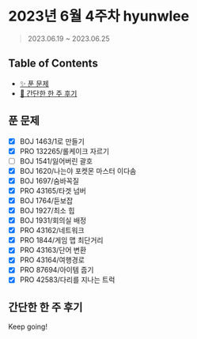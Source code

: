 # 2023년 6월 4주차 hyunwlee

> 2023.06.19 ~ 2023.06.25

## Table of Contents

- [✨ 푼 문제](#푼-문제)
- [🤔 간단한 한 주 후기](#간단한-한-주-후기)

## 푼 문제

<!-- 📕 백준 : BOJ 문제번호/문제제목 e.g. BOJ 2577/숫자의 개수 -->
<!-- 📗 프로그래머스 : PRO 문제번호/문제제목 e.g. PRO 120812/최빈값 구하기 -->
<!-- 백준허브를 사용하시면 프로그래머스의 문제번호도 확인하실 수 있습니다 -->

- [x] BOJ 1463/1로 만들기
- [x] PRO 132265/롤케이크 자르기
- [ ] BOJ 1541/잃어버린 괄호
- [x] BOJ 1620/나는야 포켓몬 마스터 이다솜
- [x] BOJ 1697/숨바꼭질
- [x] PRO 43165/타겟 넘버
- [x] BOJ 1764/듣보잡
- [x] BOJ 1927/최소 힙
- [x] BOJ 1931/회의실 배정
- [x] PRO 43162/네트워크
- [x] PRO 1844/게임 맵 최단거리
- [x] PRO 43163/단어 변환
- [x] PRO 43164/여행경로
- [x] PRO 87694/아이템 줍기
- [x] PRO 42583/다리를 지나는 트럭

## 간단한 한 주 후기

<!-- 한 주 후기를 간단하게 작성해주세요 ! -->

Keep going!
